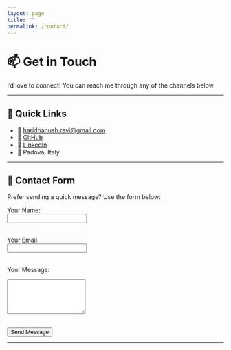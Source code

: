 ```yaml
---
layout: page
title: ""
permalink: /contact/
---
```


# 📫 Get in Touch  

I’d love to connect! You can reach me through any of the channels below.  

---

## 🔗 Quick Links  

- 📧 [haridhanush.ravi@gmail.com](mailto:haridhanush.ravi@gmail.com)  
- 🐙 [GitHub](https://github.com/haridhanush-ravichandran)  
- 🔗 [LinkedIn](https://linkedin.com/in/haridhanush-ravichandran)  
- 📍 Padova, Italy  

---

## 📝 Contact Form  

Prefer sending a quick message? Use the form below:  

<form action="https://formspree.io/f/xblappkn" method="POST">
  <label>Your Name:</label><br>
  <input type="text" name="name" required><br><br>

  <label>Your Email:</label><br>
  <input type="email" name="_replyto" required><br><br>

  <label>Your Message:</label><br>
  <textarea name="message" rows="5" required></textarea><br><br>

  <button type="submit">Send Message</button>
</form>

---
